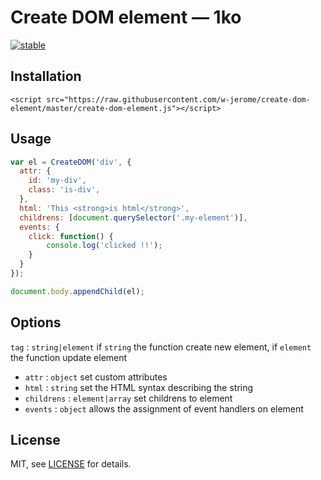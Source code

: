 # Create DOM element  —  1ko

[![stable](http://badges.github.io/stability-badges/dist/stable.svg)](http://github.com/badges/stability-badges)

## Installation

`<script src="https://raw.githubusercontent.com/w-jerome/create-dom-element/master/create-dom-element.js"></script>`

## Usage

```javascript
var el = CreateDOM('div', {
  attr: {
    id: 'my-div',
    class: 'is-div',
  },
  html: 'This <strong>is html</strong>',
  childrens: [document.querySelector('.my-element')],
  events: {
    click: function() {
        console.log('clicked !!');
    }
  }
});

document.body.appendChild(el);
```

## Options

`tag` : `string|element` if `string` the function create new element, if `element` the function update element

- `attr` : `object` set custom attributes
- `html` : `string` set the HTML syntax describing the string
- `childrens` : `element|array` set childrens to element
- `events` : `object` allows the assignment of event handlers on element

## License

MIT, see [LICENSE](https://github.com/w-jerome/create-dom-element/blob/master/LICENSE) for details.